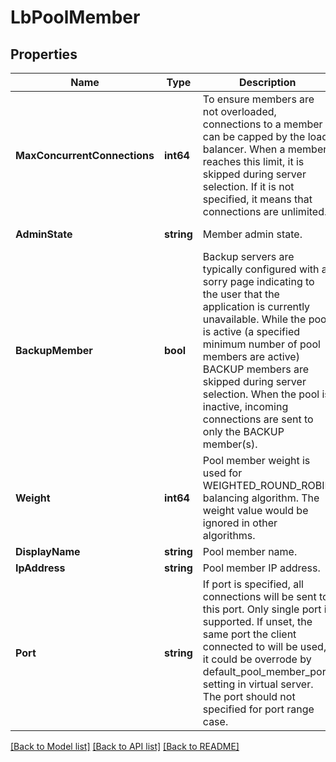 # LbPoolMember

## Properties
Name | Type | Description | Notes
------------ | ------------- | ------------- | -------------
**MaxConcurrentConnections** | **int64** | To ensure members are not overloaded, connections to a member can be capped by the load balancer. When a member reaches this limit, it is skipped during server selection. If it is not specified, it means that connections are unlimited.  | [optional] [default to null]
**AdminState** | **string** | Member admin state. | [optional] [default to ADMIN_STATE.ENABLED]
**BackupMember** | **bool** | Backup servers are typically configured with a sorry page indicating to the user that the application is currently unavailable. While the pool is active (a specified minimum number of pool members are active) BACKUP members are skipped during server selection. When the pool is inactive, incoming connections are sent to only the BACKUP member(s).  | [optional] [default to false]
**Weight** | **int64** | Pool member weight is used for WEIGHTED_ROUND_ROBIN balancing algorithm. The weight value would be ignored in other algorithms.  | [optional] [default to 1]
**DisplayName** | **string** | Pool member name. | [optional] [default to null]
**IpAddress** | **string** | Pool member IP address. | [default to null]
**Port** | **string** | If port is specified, all connections will be sent to this port. Only single port is supported. If unset, the same port the client connected to will be used, it could be overrode by default_pool_member_port setting in virtual server. The port should not specified for port range case.  | [optional] [default to null]

[[Back to Model list]](../README.md#documentation-for-models) [[Back to API list]](../README.md#documentation-for-api-endpoints) [[Back to README]](../README.md)


